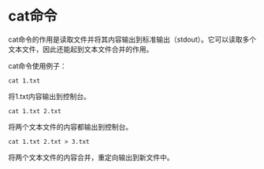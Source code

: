 # cat命令

cat命令的作用是读取文件并将其内容输出到标准输出（stdout）。它可以读取多个文本文件，因此还能起到文本文件合并的作用。

cat命令使用例子：

```
cat 1.txt
```

将1.txt内容输出到控制台。


```
cat 1.txt 2.txt
```

将两个文本文件的内容都输出到控制台。

```
cat 1.txt 2.txt > 3.txt
```

将两个文本文件的内容合并，重定向输出到新文件中。
